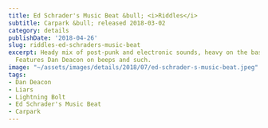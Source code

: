 ```yaml
---
title: Ed Schrader's Music Beat &bull; <i>Riddles</i>
subtitle: Carpark &bull; released 2018-03-02
category: details
publishDate: '2018-04-26'
slug: riddles-ed-schraders-music-beat
excerpt: Heady mix of post-punk and electronic sounds, heavy on the bass riffing.
  Features Dan Deacon on beeps and such.
image: "~/assets/images/details/2018/07/ed-schrader-s-music-beat.jpeg"
tags:
- Dan Deacon
- Liars
- Lightning Bolt
- Ed Schrader's Music Beat
- Carpark
---
```


